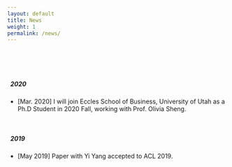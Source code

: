 ```yaml
---
layout: default
title: News
weight: 1
permalink: /news/
---
```


<br/>
<br/>
<br/>

##### &ensp;2020

* [Mar. 2020] I will join Eccles School of Business, University of Utah as a Ph.D Student in 2020 Fall, working with Prof. Olivia Sheng.

<br/>

##### &ensp;2019

* [May 2019] Paper with Yi Yang accepted to ACL 2019.

